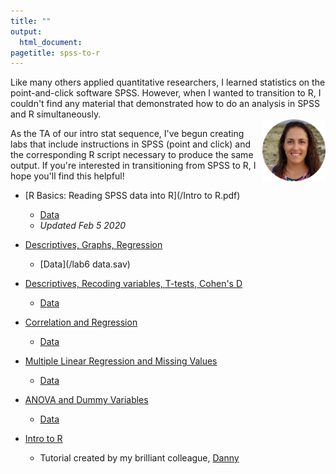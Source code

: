 ```yaml
---
title: ""
output:
  html_document:
pagetitle: spss-to-r
---
```

Like many others applied quantitative researchers, I learned statistics on the point-and-click software SPSS.  However, when I wanted to transition to R, I couldn't find any material that demonstrated how to do an analysis in SPSS and R simultaneously.        
<img src="me round.jpg" style="max-width:20%;min-width:40px;float:right;" alt="Me!" />

As the TA of our intro stat sequence, I've begun creating labs that include instructions in SPSS (point and click) and the corresponding R script necessary to produce the same output.  If you're interested in transitioning from SPSS to R, I hope you'll find this helpful!

- [R Basics: Reading SPSS data into R](/Intro to R.pdf)
  - [Data](/lab7data.sav)
  - *Updated Feb 5 2020*

- [Descriptives, Graphs, Regression](/Lab_6.pdf)
  - [Data](/lab6 data.sav)  

- [Descriptives, Recoding variables, T-tests, Cohen's D](/Lab-7.pdf)
  - [Data](/lab7data.sav)

- [Correlation and Regression](/Lab-1.pdf)
  - [Data](/lab1data.sav)

- [Multiple Linear Regression and Missing Values](/Lab-2.pdf)
  - [Data](/week2d.sav)
  
- [ANOVA and Dummy Variables](/Week-4-Lab.pdf)
  - [Data](/Week4.sav)
  
- [Intro to R](https://dbkatz.com/presentations/) 
  - Tutorial created by my brilliant colleague, [Danny](https://dbkatz.com/about/)
